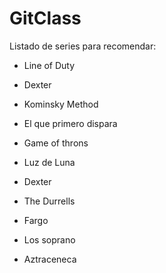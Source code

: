 # GitClass

Listado de series para recomendar:

- Line of Duty
- Dexter
- Kominsky Method
- El que primero dispara
- Game of throns
- Luz de Luna
- Dexter
- The Durrells

- Fargo
- Los soprano

- Aztraceneca
